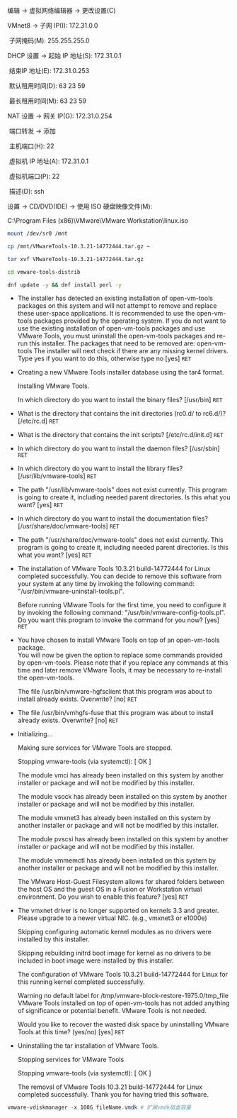 编辑 -> 虚拟网络编辑器 -> 更改设置(C)

VMnet8 -> 子网 IP(I): 172.31.0.0

​                   子网掩码(M): 255.255.255.0

DHCP 设置 -> 起始 IP 地址(S): 172.31.0.1

​                         结束IP 地址(E): 172.31.0.253

​                         默认租用时间(D): 63    23    59

​                         最长租用时间(M): 63    23    59

NAT 设置 -> 网关 IP(G): 172.31.0.254

​                      端口转发 -> 添加

​                      主机端口(H): 22

​                      虚拟机 IP 地址(A): 172.31.0.1

​                      虚拟机端口(P): 22

​                      描述(D): ssh









设置 -> CD/DVD(IDE) -> 使用 ISO 硬盘映像文件(M): 

C:\Program Files (x86)\VMware\VMware Workstation\linux.iso

```bash
mount /dev/sr0 /mnt
```

```bash
cp /mnt/VMwareTools-10.3.21-14772444.tar.gz ~
```

```bash
tar xvf VMwareTools-10.3.21-14772444.tar.gz
```

```bash
cd vmware-tools-distrib
```

```bash
dnf update -y && dnf install perl -y
```

- The installer has detected an existing installation of open-vm-tools packages 
  on this system and will not attempt to remove and replace these user-space 
  applications. It is recommended to use the open-vm-tools packages provided by 
  the operating system. If you do not want to use the existing installation of 
  open-vm-tools packages and use VMware Tools, you must uninstall the 
  open-vm-tools packages and re-run this installer.
  The packages that need to be removed are:
  open-vm-tools
  The installer will next check if there are any missing kernel drivers. Type yes
  if you want to do this, otherwise type no [yes] `RET`

- Creating a new VMware Tools installer database using the tar4 format.

  Installing VMware Tools.

  In which directory do you want to install the binary files? 
  [/usr/bin] `RET`

- What is the directory that contains the init directories (rc0.d/ to rc6.d/)? 
  [/etc/rc.d] `RET`

- What is the directory that contains the init scripts? 
  [/etc/rc.d/init.d] `RET`

- In which directory do you want to install the daemon files? 
  [/usr/sbin] `RET`

- In which directory do you want to install the library files? 
  [/usr/lib/vmware-tools] `RET`

- The path "/usr/lib/vmware-tools" does not exist currently. This program is 
  going to create it, including needed parent directories. Is this what you want?
  [yes] `RET`

- In which directory do you want to install the documentation files? 
  [/usr/share/doc/vmware-tools] `RET`

- The path "/usr/share/doc/vmware-tools" does not exist currently. This program 
  is going to create it, including needed parent directories. Is this what you 
  want? [yes] `RET`

- The installation of VMware Tools 10.3.21 build-14772444 for Linux completed 
  successfully. You can decide to remove this software from your system at any 
  time by invoking the following command: "/usr/bin/vmware-uninstall-tools.pl".

  Before running VMware Tools for the first time, you need to configure it by 
  invoking the following command: "/usr/bin/vmware-config-tools.pl". Do you want 
  this program to invoke the command for you now? [yes] `RET`

- You have chosen to install VMware Tools on top of an open-vm-tools package.  
  You will now be given the option to replace some commands provided by 
  open-vm-tools.  Please note that if you replace any commands at this time and 
  later remove VMware Tools, it may be necessary to re-install the open-vm-tools.

  The file /usr/bin/vmware-hgfsclient that this program was about to install 
  already exists.  Overwrite? [no] `RET`

- The file /usr/bin/vmhgfs-fuse that this program was about to install already 
  exists.  Overwrite? [no] `RET`

- Initializing...


  Making sure services for VMware Tools are stopped.

  Stopping vmware-tools (via systemctl):                     [  OK  ]


  The module vmci has already been installed on this system by another installer 
  or package and will not be modified by this installer.

  The module vsock has already been installed on this system by another installer
  or package and will not be modified by this installer.

  The module vmxnet3 has already been installed on this system by another 
  installer or package and will not be modified by this installer.

  The module pvscsi has already been installed on this system by another 
  installer or package and will not be modified by this installer.

  The module vmmemctl has already been installed on this system by another 
  installer or package and will not be modified by this installer.

  The VMware Host-Guest Filesystem allows for shared folders between the host OS 
  and the guest OS in a Fusion or Workstation virtual environment.  Do you wish 
  to enable this feature? [yes] `RET`

- The vmxnet driver is no longer supported on kernels 3.3 and greater. Please 
  upgrade to a newer virtual NIC. (e.g., vmxnet3 or e1000e)


  Skipping configuring automatic kernel modules as no drivers were installed by 
  this installer.


  Skipping rebuilding initrd boot image for kernel as no drivers to be included 
  in boot image were installed by this installer.

  The configuration of VMware Tools 10.3.21 build-14772444 for Linux for this 
  running kernel completed successfully.

  Warning no default label for /tmp/vmware-block-restore-1975.0/tmp_file
  VMware Tools installed on top of open-vm-tools has not added anything of 
  significance or potential benefit.  VMware Tools is not needed.

  Would you like to recover the wasted disk space by uninstalling VMware Tools at
  this time? (yes/no) [yes] `RET`

- Uninstalling the tar installation of VMware Tools.

  Stopping services for VMware Tools

  Stopping vmware-tools (via systemctl):                     [  OK  ]

  The removal of VMware Tools 10.3.21 build-14772444 for Linux completed 
  successfully.  Thank you for having tried this software.



```powershell
vmware-vdiskmanager -x 100G fileName.vmdk # 扩展vmdk磁盘容量
```

